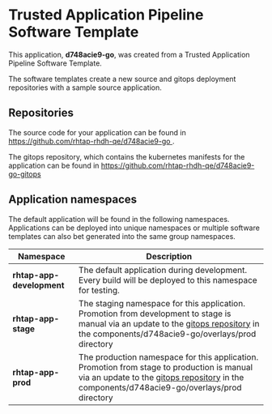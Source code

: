 # Trusted Application Pipeline Software Template

This application, **d748acie9-go**, was created from a Trusted Application Pipeline Software Template.

The software templates create a new source and gitops deployment repositories with a sample source application. 

## Repositories

The source code for your application can be found in [https://github.com/rhtap-rhdh-qe/d748acie9-go ](https://github.com/rhtap-rhdh-qe/d748acie9-go ).
 
The gitops repository, which contains the kubernetes manifests for the application can be found in 
[https://github.com/rhtap-rhdh-qe/d748acie9-go-gitops ](https://github.com/rhtap-rhdh-qe/d748acie9-go-gitops ) 

## Application namespaces 

The default application will be found in the following namespaces. Applications can be deployed into unique namespaces or multiple software templates can also bet generated into the same group namespaces.  

|  Namespace   |  Description   |  
| -------- | -------- |   
| **rhtap-app-development** | The default application during development. Every build will be deployed to this namespace for testing. | 
| **rhtap-app-stage** | The staging namespace for this application. Promotion from development to stage is manual via an update to the [gitops repository](https://github.com/rhtap-rhdh-qe/d748acie9-go-gitops ) in the components/d748acie9-go/overlays/prod directory |  
| **rhtap-app-prod** | The production namespace for this application. Promotion from stage to production is manual via an update to the [gitops repository](https://github.com/rhtap-rhdh-qe/d748acie9-go-gitops ) in the components/d748acie9-go/overlays/prod directory | 